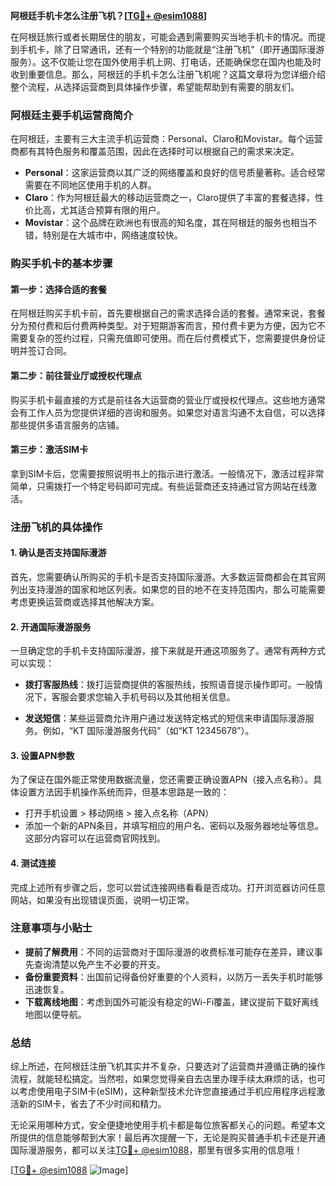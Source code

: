 **阿根廷手机卡怎么注册飞机？[[TG💪+ @esim1088](https://t.me/s/esim1088)]**

在阿根廷旅行或者长期居住的朋友，可能会遇到需要购买当地手机卡的情况。而提到手机卡，除了日常通讯，还有一个特别的功能就是“注册飞机”（即开通国际漫游服务）。这不仅能让您在国外使用手机上网、打电话，还能确保您在国内也能及时收到重要信息。那么，阿根廷的手机卡怎么注册飞机呢？这篇文章将为您详细介绍整个流程，从选择运营商到具体操作步骤，希望能帮助到有需要的朋友们。

### 阿根廷主要手机运营商简介

在阿根廷，主要有三大主流手机运营商：Personal、Claro和Movistar。每个运营商都有其特色服务和覆盖范围，因此在选择时可以根据自己的需求来决定。

- **Personal**：这家运营商以其广泛的网络覆盖和良好的信号质量著称。适合经常需要在不同地区使用手机的人群。
- **Claro**：作为阿根廷最大的移动运营商之一，Claro提供了丰富的套餐选择，性价比高，尤其适合预算有限的用户。
- **Movistar**：这个品牌在欧洲也有很高的知名度，其在阿根廷的服务也相当不错，特别是在大城市中，网络速度较快。

### 购买手机卡的基本步骤

#### 第一步：选择合适的套餐
在阿根廷购买手机卡前，首先要根据自己的需求选择合适的套餐。通常来说，套餐分为预付费和后付费两种类型。对于短期游客而言，预付费卡更为方便，因为它不需要复杂的签约过程，只需充值即可使用。而在后付费模式下，您需要提供身份证明并签订合同。

#### 第二步：前往营业厅或授权代理点
购买手机卡最直接的方式是前往各大运营商的营业厅或授权代理点。这些地方通常会有工作人员为您提供详细的咨询和服务。如果您对语言沟通不太自信，可以选择那些提供多语言服务的店铺。

#### 第三步：激活SIM卡
拿到SIM卡后，您需要按照说明书上的指示进行激活。一般情况下，激活过程非常简单，只需拨打一个特定号码即可完成。有些运营商还支持通过官方网站在线激活。

### 注册飞机的具体操作

#### 1. 确认是否支持国际漫游
首先，您需要确认所购买的手机卡是否支持国际漫游。大多数运营商都会在其官网列出支持漫游的国家和地区列表。如果您的目的地不在支持范围内，那么可能需要考虑更换运营商或选择其他解决方案。

#### 2. 开通国际漫游服务
一旦确定您的手机卡支持国际漫游，接下来就是开通这项服务了。通常有两种方式可以实现：

- **拨打客服热线**：拨打运营商提供的客服热线，按照语音提示操作即可。一般情况下，客服会要求您输入手机号码以及其他相关信息。
  
- **发送短信**：某些运营商允许用户通过发送特定格式的短信来申请国际漫游服务。例如，“KT 国际漫游服务代码”（如“KT 12345678”）。

#### 3. 设置APN参数
为了保证在国外能正常使用数据流量，您还需要正确设置APN（接入点名称）。具体设置方法因手机操作系统而异，但基本思路是一致的：

- 打开手机设置 > 移动网络 > 接入点名称（APN）
- 添加一个新的APN条目，并填写相应的用户名、密码以及服务器地址等信息。这部分内容可以在运营商官网找到。

#### 4. 测试连接
完成上述所有步骤之后，您可以尝试连接网络看看是否成功。打开浏览器访问任意网站，如果没有出现错误页面，说明一切正常。

### 注意事项与小贴士

- **提前了解费用**：不同的运营商对于国际漫游的收费标准可能存在差异，建议事先查询清楚以免产生不必要的开支。
- **备份重要资料**：出国前记得备份好重要的个人资料，以防万一丢失手机时能够迅速恢复。
- **下载离线地图**：考虑到国外可能没有稳定的Wi-Fi覆盖，建议提前下载好离线地图以便导航。

### 总结

综上所述，在阿根廷注册飞机其实并不复杂，只要选对了运营商并遵循正确的操作流程，就能轻松搞定。当然啦，如果您觉得亲自去店里办理手续太麻烦的话，也可以考虑使用电子SIM卡(eSIM)，这种新型技术允许您直接通过手机应用程序远程激活新的SIM卡，省去了不少时间和精力。

无论采用哪种方式，安全便捷地使用手机卡都是每位旅客都关心的问题。希望本文所提供的信息能够帮到大家！最后再次提醒一下，无论是购买普通手机卡还是开通国际漫游服务，都可以关注[TG💪+ @esim1088](https://t.me/s/esim1088)，那里有很多实用的信息哦！

[[TG💪+ @esim1088](https://t.me/s/esim1088) ![Image](https://i.postimg.cc/4NQfJmqS/Snipaste-2025-05-13-00-14-12.png)]